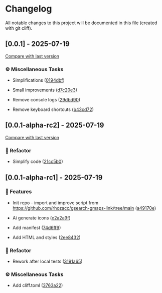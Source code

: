 # Changelog

All notable changes to this project will be documented in this file (created with git cliff).

## [0.0.1] - 2025-07-19

[Compare with last version](https://github.com/amasotti/gmaps-link/compare/21cc5b049867b152d809bd1e146a7ec540201bc3..b43cd72f6a2199636861e4e4e23c96e0f0689ae1)
### ⚙️ Miscellaneous Tasks


- Simplifications ([0194dbf](https://github.com/amasotti/gmaps-link/commit/0194dbf1bc2c22436ea4ce325289b26cad5a5d85))

- Small improvements ([d7c20e3](https://github.com/amasotti/gmaps-link/commit/d7c20e3d1376ac70b6acc1d01c7e50cf1e7de4df))

- Remove console logs ([29dbd90](https://github.com/amasotti/gmaps-link/commit/29dbd904bf9231f68a187204d9efb2d9d1abd53b))

- Remove keyboard shortcuts ([b43cd72](https://github.com/amasotti/gmaps-link/commit/b43cd72f6a2199636861e4e4e23c96e0f0689ae1))

## [0.0.1-alpha-rc2] - 2025-07-19

[Compare with last version](https://github.com/amasotti/gmaps-link/compare/3763a22e3cc9cdc23ceb1358030a872b601f4891..21cc5b049867b152d809bd1e146a7ec540201bc3)
### 🚜 Refactor


- Simplify code ([21cc5b0](https://github.com/amasotti/gmaps-link/commit/21cc5b049867b152d809bd1e146a7ec540201bc3))

## [0.0.1-alpha-rc1] - 2025-07-19

### 🚀 Features


- Init repo - import and improve script from https://github.com/rhozacc/gsearch-gmaps-link/tree/main ([a49170e](https://github.com/amasotti/gmaps-link/commit/a49170e62f04cc0668eb424476296de20ebed8cf))

- Ai generate icons ([e2a2a9f](https://github.com/amasotti/gmaps-link/commit/e2a2a9f8ca6f2ac67d6ffc0d4edcf9285e0c6ff4))

- Add manifest ([74d6ff9](https://github.com/amasotti/gmaps-link/commit/74d6ff9c7c76c5650963b2cde17069bcf3320902))

- Add HTML and styles ([2ee8432](https://github.com/amasotti/gmaps-link/commit/2ee8432508869a5531e62ed95c08c22e0a1724c8))

### 🚜 Refactor


- Rework after local tests ([3191a65](https://github.com/amasotti/gmaps-link/commit/3191a6504811db4555a11706865eb0aa4f8e3075))

### ⚙️ Miscellaneous Tasks


- Add cliff.toml ([3763a22](https://github.com/amasotti/gmaps-link/commit/3763a22e3cc9cdc23ceb1358030a872b601f4891))

<!-- generated by git-cliff -->
